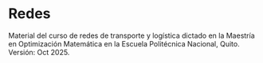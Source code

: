 # Redes
Material del curso de redes de transporte y logística dictado en la Maestría en Optimización Matemática en la Escuela Politécnica Nacional, Quito. Versión: Oct 2025.
